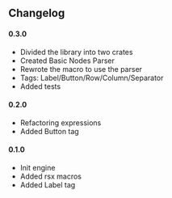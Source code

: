 ## Changelog

#### 0.3.0
- Divided the library into two crates
- Created Basic Nodes Parser
- Rewrote the macro to use the parser
- Tags: Label/Button/Row/Column/Separator
- Added tests

#### 0.2.0
- Refactoring expressions
- Added Button tag

#### 0.1.0
- Init engine
- Added rsx macros
- Added Label tag
